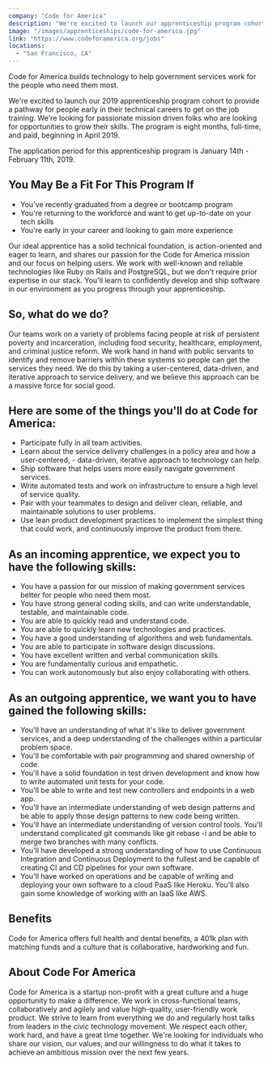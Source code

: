 ```yaml
---
company: "Code for America"
description: "We're excited to launch our apprenticeship program cohort to provide a pathway for people early in their technical careers to get on the job training."
image: "/images/apprenticeships/code-for-america.jpg"
link: "https://www.codeforamerica.org/jobs"
locations:
  - "San Francisco, CA"
---
```


Code for America builds technology to help government services work for the people who need them most.

We're excited to launch our 2019 apprenticeship program cohort to provide a pathway for people early in their technical careers to get on the job training. We're looking for passionate mission driven folks who are looking for opportunities to grow their skills. The program is eight months, full-time, and paid, beginning in April 2019.

The application period for this apprenticeship program is January 14th - February 11th, 2019.

## You May Be a Fit For This Program If

- You've recently graduated from a degree or bootcamp program
- You're returning to the workforce and want to get up-to-date on your tech skills
- You're early in your career and looking to gain more experience

Our ideal apprentice has a solid technical foundation, is action-oriented and eager to learn, and shares our passion for the Code for America mission and our focus on helping users. We work with well-known and reliable technologies like Ruby on Rails and PostgreSQL, but we don't require prior expertise in our stack. You'll learn to confidently develop and ship software in our environment as you progress through your apprenticeship.

## So, what do we do?

Our teams work on a variety of problems facing people at risk of persistent poverty and incarceration, including food security, healthcare, employment, and criminal justice reform. We work hand in hand with public servants to identify and remove barriers within these systems so people can get the services they need. We do this by taking a user-centered, data-driven, and iterative approach to service delivery, and we believe this approach can be a massive force for social good.

## Here are some of the things you'll do at Code for America:

- Participate fully in all team activities.
- Learn about the service delivery challenges in a policy area and how a user-centered, - data-driven, iterative approach to technology can help.
- Ship software that helps users more easily navigate government services.
- Write automated tests and work on infrastructure to ensure a high level of service quality.
- Pair with your teammates to design and deliver clean, reliable, and maintainable solutions to user problems.
- Use lean product development practices to implement the simplest thing that could work, and continuously improve the product from there.

## As an incoming apprentice, we expect you to have the following skills:

- You have a passion for our mission of making government services better for people who need them most.
- You have strong general coding skills, and can write understandable, testable, and maintainable code.
- You are able to quickly read and understand code.
- You are able to quickly learn new technologies and practices.
- You have a good understanding of algorithms and web fundamentals.
- You are able to participate in software design discussions.
- You have excellent written and verbal communication skills.
- You are fundamentally curious and empathetic.
- You can work autonomously but also enjoy collaborating with others.

## As an outgoing apprentice, we want you to have gained the following skills:

- You'll have an understanding of what it's like to deliver government services, and a deep understanding of the challenges within a particular problem space.
- You'll be comfortable with pair programming and shared ownership of code.
- You'll have a solid foundation in test driven development and know how to write automated unit tests for your code.
- You'll be able to write and test new controllers and endpoints in a web app.
- You'll have an intermediate understanding of web design patterns and be able to apply those design patterns to new code being written.
- You'll have an intermediate understanding of version control tools. You'll understand complicated git commands like git rebase -i and be able to merge two branches with many conflicts.
- You'll have developed a strong understanding of how to use Continuous Integration and Continuous Deployment to the fullest and be capable of creating CI and CD pipelines for your own software.
- You'll have worked on operations and be capable of writing and deploying your own software to a cloud PaaS like Heroku. You'll also gain some knowledge of working with an IaaS like AWS.

## Benefits

Code for America offers full health and dental benefits, a 401k plan with matching funds and a culture that is collaborative, hardworking and fun.

## About Code For America

Code for America is a startup non-profit with a great culture and a huge opportunity to make a difference. We work in cross-functional teams, collaboratively and agilely and value high-quality, user-friendly work product. We strive to learn from everything we do and regularly host talks from leaders in the civic technology movement. We respect each other, work hard, and have a great time together. We're looking for individuals who share our vision, our values, and our willingness to do what it takes to achieve an ambitious mission over the next few years.
